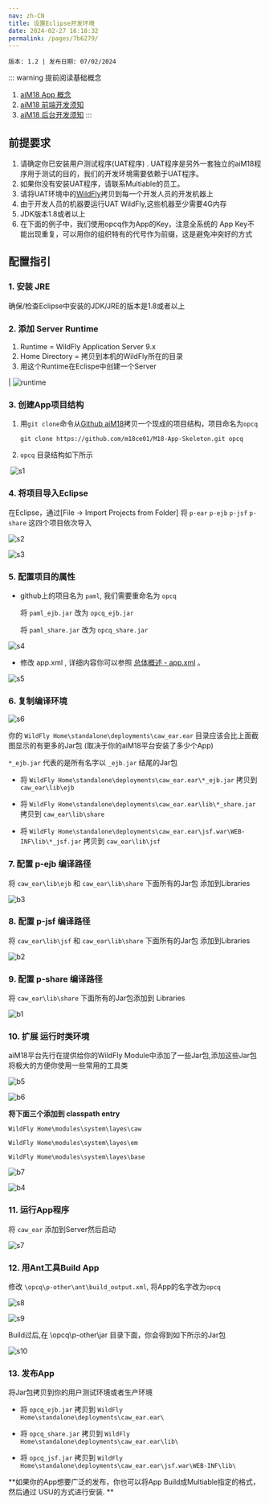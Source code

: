 ```yaml
---
nav: zh-CN
title: 设置Eclipse开发环境
date: 2024-02-27 16:18:32
permalink: /pages/7b6279/
---
```


`版本: 1.2 | 发布日期: 07/02/2024`

::: warning 提前阅读基础概念
1. [aiM18 App 概念](/pages/becaba/)
2. [aiM18 前端开发须知](/pages/ac081b/)
3. [aiM18 后台开发须知](/pages/211e7e/)
:::

##  前提要求

1. 请确定你已安装用户测试程序(UAT程序) . UAT程序是另外一套独立的aiM18程序用于测试的目的，我们的开发环境需要依赖于UAT程序。
2. 如果你没有安装UAT程序，请联系Multiable的员工。
3. 请将UAT环境中的[WildFly](/pages/becaba/#aim18-架构)拷贝到每一个开发人员的开发机器上
4. 由于开发人员的机器要运行UAT WildFly,这些机器至少需要4G内存
5. JDK版本1.8或者以上
6. 在下面的例子中，我们使用opcq作为App的Key，注意全系统的 App Key不能出现重复，可以用你的组织特有的代号作为前缀，这是避免冲突好的方式

## 配置指引

### 1. 安装 JRE

确保/检查Eclipse中安装的JDK/JRE的版本是1.8或者以上

### 2. 添加 Server Runtime

1. Runtime = WildFly Application Server 9.x
2. Home Directory = 拷贝到本机的WildFly所在的目录
3. 用这个Runtime在Eclispe中创建一个Server

| ![runtime](/assets/runtime.png) 

### 3. 创建App项目结构

1. 用`git clone`命令从[Github aiM18](https://github.com/m18ce01/M18-App-Skeleton)拷贝一个现成的项目结构，项目命名为`opcq`

   ```shell
   git clone https://github.com/m18ce01/M18-App-Skeleton.git opcq
   ```

2. `opcq` 目录结构如下所示

​      ![s1](/assets/s1.jpg)

### 4. 将项目导入Eclipse

在Eclipse，通过[File -> Import Projects from Folder] 将 `p-ear` `p-ejb` `p-jsf` `p-share` 这四个项目依次导入

![s2](/assets/s2.png)

![s3](/assets/s3.png)

### 5. 配置项目的属性

- github上的项目名为 `paml`, 我们需要重命名为 `opcq`

  将 `paml_ejb.jar` 改为 `opcq_ejb.jar`

  将 `paml_share.jar` 改为 `opcq_share.jar`

![s4](/assets/s4.png)

- 修改 app.xml , 详细内容你可以参照 [总体概述 - app.xml](/pages/becaba/#关于-app-xml) 。

![s5](/assets/s5.png)

### 6. 复制编译环境

![s6](/assets/s6.png)

你的 `WildFly Home\standalone\deployments\caw_ear.ear` 目录应该会比上面截图显示的有更多的Jar包 (取决于你的aiM18平台安装了多少个App)

`*_ejb.jar` 代表的是所有名字以 `_ejb.jar` 结尾的Jar包

- 将 `WildFly Home\standalone\deployments\caw_ear.ear\*_ejb.jar` 拷贝到 `caw_ear\lib\ejb`


- 将  `WildFly Home\standalone\deployments\caw_ear.ear\lib\*_share.jar` 拷贝到 `caw_ear\lib\share`


- 将  `WildFly Home\standalone\deployments\caw_ear.ear\jsf.war\WEB-INF\lib\*_jsf.jar` 拷贝到 `caw_ear\lib\jsf`

### 7. 配置 p-ejb 编译路径 

将 `caw_ear\lib\ejb` 和 `caw_ear\lib\share` 下面所有的Jar包 添加到Libraries

![b3](/assets/b3.jpg)

### 8. 配置 p-jsf 编译路径

将 `caw_ear\lib\jsf` 和 `caw_ear\lib\share` 下面所有的Jar包 添加到Libraries

![b2](/assets/b2.jpg)

### 9. 配置 p-share 编译路径

将 `caw_ear\lib\share` 下面所有的Jar包添加到 Libraries

![b1](/assets/b1.jpg)

### 10. 扩展 运行时类环境

aiM18平台先行在提供给你的WildFly Module中添加了一些Jar包,添加这些Jar包将极大的方便你使用一些常用的工具类

![b5](/assets/b5.jpg)

![b6](/assets/b6.jpg)

**将下面三个添加到 classpath entry**

`WildFly Home\modules\system\layes\caw`

`WildFly Home\modules\system\layes\em`

`WildFly Home\modules\system\layes\base`

![b7](/assets/b7.jpg)

![b4](/assets/b4.jpg)

### 11. 运行App程序

将 `caw_ear` 添加到Server然后启动

![s7](/assets/s7.jpg)

### 12. 用Ant工具Build App

修改 `\opcq\p-other\ant\build_output.xml`, 将App的名字改为`opcq`

![s8](/assets/s8.png)

![s9](/assets/s9.png)

Build过后,在 \opcq\p-other\jar 目录下面，你会得到如下所示的Jar包

![s10](/assets/s10.png)

### 13. 发布App

将Jar包拷贝到你的用户测试环境或者生产环境

- 将  `opcq_ejb.jar` 拷贝到 `WildFly Home\standalone\deployments\caw_ear.ear\`

- 将  `opcq_share.jar` 拷贝到 `WildFly Home\standalone\deployments\caw_ear.ear\lib\`

- 将  `opcq_jsf.jar` 拷贝到 `WildFly Home\standalone\deployments\caw_ear.ear\jsf.war\WEB-INF\lib\`

**如果你的App想要广泛的发布，你也可以将App Build成Multiable指定的格式，然后通过 USU的方式进行安装. ** 